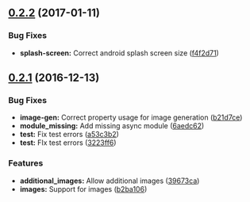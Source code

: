 <a name="0.2.2"></a>
## [0.2.2](https://github.com/hypery2k/nativescript-media-generator/compare/v0.2.1...v0.2.2) (2017-01-11)


### Bug Fixes

* **splash-screen:** Correct android splash screen size ([f4f2d71](https://github.com/hypery2k/nativescript-media-generator/commit/f4f2d71))



<a name="0.2.1"></a>
## [0.2.1](https://github.com/hypery2k/nativescript-media-generator/compare/6aedc62...v0.2.1) (2016-12-13)


### Bug Fixes

* **image-gen:** Correct property usage for image generation ([b21d7ce](https://github.com/hypery2k/nativescript-media-generator/commit/b21d7ce))
* **module_missing:** Add missing async module ([6aedc62](https://github.com/hypery2k/nativescript-media-generator/commit/6aedc62))
* **test:** Fix test errors ([a53c3b2](https://github.com/hypery2k/nativescript-media-generator/commit/a53c3b2))
* **test:** FIx test errors ([3223ff6](https://github.com/hypery2k/nativescript-media-generator/commit/3223ff6))


### Features

* **additional_images:** Allow additional images ([39673ca](https://github.com/hypery2k/nativescript-media-generator/commit/39673ca))
* **images:** Support for images ([b2ba106](https://github.com/hypery2k/nativescript-media-generator/commit/b2ba106))



